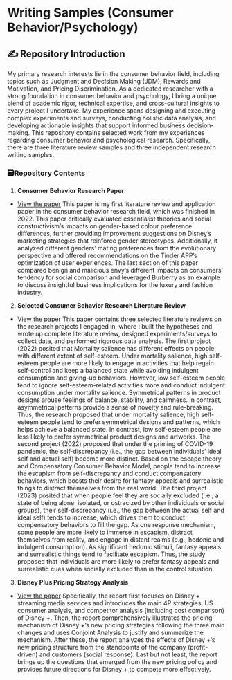 # Writing Samples (Consumer Behavior/Psychology)
## :writing_hand: Repository Introduction
My primary research interests lie in the consumer behavior field, including topics such as Judgment and Decision Making (JDM), Rewards and Motivation, and Pricing Discrimination. As a dedicated researcher with a strong foundation in consumer behavior and psychology, I bring a unique blend of academic rigor, technical expertise, and cross-cultural insights to every project I undertake. My experience spans designing and executing complex experiments and surveys, conducting holistic data analysis, and developing actionable insights that support informed business decision-making. This repository contains selected work from my experiences regarding consumer behavior and psychological research. Specifically, there are three literature review samples and three independent research writing samples. 

### :card_file_box:Repository Contents
1. **Consumer Behavior Research Paper**
- [View the paper](./2022_CB%20Review%20Paper.pdf)
This paper is my first literature review and application paper in the consumer behavior research field, which was finished in 2022. This paper critically evaluated essentialist theories and social constructivism’s
impacts on gender-based colour preference differences, further providing improvement suggestions on Disney’s
marketing strategies that reinforce gender stereotypes. Additionally, it analyzed different genders’ mating preferences from the
evolutionary perspective and offered recommendations on the Tinder APP’s optimization of user experiences. The last section of this paper
compared benign and malicious envy’s different impacts on consumers’ tendency for social comparison and
leveraged Burberry as an example to discuss insightful business implications for the luxury and fashion industry. 

2. **Selected Consumer Behavior Research Literature Review**
- [View the paper](./2022-2023_Selected%20Literature%20Reviews.pdf)
This paper contains three selected literature reviews on the research projects I engaged in, where I built the hypotheses and wrote up complete literature review, designed experiments/surveys to collect data, and performed rigorous data analysis. The first project (2022) posited that Mortality salience has different effects on people with different extent of self-esteem. Under 
mortality salience, high self-esteem people are more likely to engage in activities that help regain 
self-control and keep a balanced state while avoiding indulgent consumption and giving-up 
behaviors. However, low self-esteem people tend to ignore self-esteem-related activities more and 
conduct indulgent consumption under mortality salience. Symmetrical patterns in product designs 
arouse feelings of balance, stability, and calmness. In contrast, asymmetrical patterns provide a 
sense of novelty and rule-breaking. Thus, the research proposed that under mortality salience, high self-esteem 
people tend to prefer symmetrical designs and patterns, which helps achieve a balanced state. In 
contrast, low self-esteem people are less likely to prefer symmetrical product designs and artworks. The second project (2022) proposed that under the priming of COVID-19 pandemic, the self-discrepancy (i.e., the gap between 
individuals’ ideal self and actual self) become more distinct. Based on the escape 
theory and Compensatory Consumer Behavior Model, people tend to increase the 
escapism from self-discrepancy and conduct compensatory behaviors, which boosts 
their desire for fantasy appeals and surrealistic things to distract themselves from the 
real world. The third project (2023) posited that when people feel they are socially excluded (i.e., a state of being 
alone, isolated, or ostracized by other individuals or social groups), their self-discrepancy 
(i.e., the gap between the actual self and ideal self) tends to increase, which drives them to 
conduct compensatory behaviors to fill the gap. As one response mechanism, some people 
are more likely to immerse in escapism, distract themselves from reality, and engage in 
distant realms (e.g., hedonic and indulgent consumption). As significant hedonic stimuli, 
fantasy appeals and surrealistic things tend to facilitate escapism. Thus, the study proposed that 
individuals are more likely to prefer fantasy appeals and surrealistic cues when socially 
excluded than in the control situation.

3. **Disney Plus Pricing Strategy Analysis**
- [View the paper](./2023_Disney%20Plus%20Pricing%20Analysis.pdf)
 Specifically, the report first focuses on Disney + streaming media services and introduces the main 4P strategies, US consumer analysis, and competitor analysis 
(including cost comparison) of Disney +. Then, the report comprehensively illustrates the pricing mechanism of Disney +’s new pricing strategies following the three main changes and uses Conjoint Analysis to justify and summarize the 
mechanism. After these, the report analyzes the effects of Disney +’s new pricing structure from the standpoints of the 
company (profit-driven) and customers (social response). Last but not least, the report brings up the questions that 
emerged from the new pricing policy and provides future directions for Disney + to compete more effectively.
